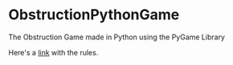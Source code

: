 # ObstructionPythonGame
The Obstruction Game made in Python using the PyGame Library

Here's a <a href="http://www.papg.com/show?2XMX">link</a> with the rules.
